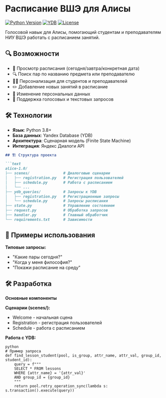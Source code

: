 # Расписание ВШЭ для Алисы

[![Python Version](https://img.shields.io/badge/python-3.8+-blue.svg)](https://www.python.org/downloads/)
[![YDB](https://img.shields.io/badge/database-Yandex%20Database-important)](https://ydb.tech/)
[![License](https://img.shields.io/badge/license-MIT-green.svg)](LICENSE)

Голосовой навык для Алисы, помогающий студентам и преподавателям НИУ ВШЭ работать с расписанием занятий.

## 🔍 Возможности

- 📅 Просмотр расписания (сегодня/завтра/конкретная дата)
- 🔍 Поиск пар по названию предмета или преподавателю
- 👨‍🎓 Персонализация для студентов и преподавателей
- ✏️ Добавление новых занятий в расписание
- 🔄 Изменение персональных данных
- 📱 Поддержка голосовых и текстовых запросов

## 🛠 Технологии

- **Язык**: Python 3.8+
- **База данных**: Yandex Database (YDB)
- **Архитектура**: Сценарная модель (Finite State Machine)
- **Интеграция**: Яндекс Диалоги API

````markdown
## 🏗 Структура проекта

```text
alice-1.0/
├── scenes/               # Диалоговые сценарии
│   ├── registration.py   # Регистрация пользователей
│   ├── schedule.py       # Работа с расписанием
│   └── ...               
├── ydb_queries/          # Запросы к YDB
│   ├── registration.py   # Регистрационные запросы
│   └── schedule.py       # Запросы расписания
├── state.py              # Управление состоянием
├── request.py            # Обработка запросов
├── handler.py            # Главный обработчик
└── requirements.txt      # Зависимости

````
## 📝 Примеры использования
**Типовые запросы:**
- "Какие пары сегодня?"
- "Когда у меня философия?"
- "Покажи расписание на среду"

## 🛠 Разработка
**Основные компоненты**

**Сценарии (scenes/):**
- Welcome - начальная сцена
- Registration - регистрация пользователей
- Schedule - работа с расписанием

**Работа с YDB:**

```
python
# Пример запроса
def find_lesson_student(pool, is_group, attr_name, attr_val, group_id, student_id):
    query = f"""
    SELECT * FROM lessons 
    WHERE {attr_name} = '{attr_val}' 
    AND group_id = {group_id}
    """
    return pool.retry_operation_sync(lambda s: s.transaction().execute(query))
```
